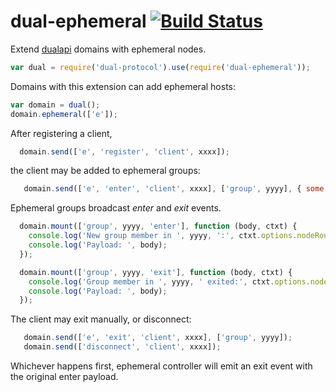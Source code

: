 # dual-ephemeral [![Build Status](https://travis-ci.org/plediii/dual-ephemeral.svg)](https://travis-ci.org/plediii/dual-ephemeral)

Extend [dualapi](https://github.com/plediii/dualapi) domains with ephemeral nodes.  

```javascript
var dual = require('dual-protocol').use(require('dual-ephemeral'));
```

Domains with this extension can add ephemeral hosts:
```javascript
var domain = dual();
domain.ephemeral(['e']);
```
After registering a client, 
```javascript
  domain.send(['e', 'register', 'client', xxxx]);
```
the client may be added to ephemeral groups: 
```javascript
   domain.send(['e', 'enter', 'client', xxxx], ['group', yyyy], { some: 'data' });
```

Ephemeral groups broadcast *enter* and *exit* events.

```javascript
  domain.mount(['group', yyyy, 'enter'], function (body, ctxt) {
    console.log('New group member in ', yyyy, ':', ctxt.options.nodeRoute);
    console.log('Payload: ', body);
  });

  domain.mount(['group', yyyy, 'exit'], function (body, ctxt) {
    console.log('Group member in ', yyyy, ' exited:', ctxt.options.nodeRoute);
    console.log('Payload: ', body);
  });

```

The client may exit manually, or disconnect:
```javascript
   domain.send(['e', 'exit', 'client', xxxx], ['group', yyyy]);
   domain.send(['disconnect', 'client', xxxx]);
```

Whichever happens first, ephemeral controller will emit an exit event
with the original enter payload.







